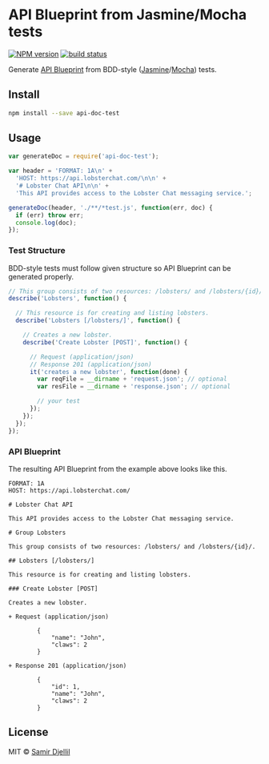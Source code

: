 # API Blueprint from Jasmine/Mocha tests

[![NPM version][npm-image]][npm-url]
[![build status][travis-image]][travis-url]

Generate [API Blueprint](http://apiblueprint.org) from BDD-style ([Jasmine](http://jasmine.github.io)/[Mocha](http://mochajs.org)) tests.

## Install

```bash
npm install --save api-doc-test
```

## Usage

```js
var generateDoc = require('api-doc-test');

var header = 'FORMAT: 1A\n' +
  'HOST: https://api.lobsterchat.com/\n\n' +
  '# Lobster Chat API\n\n' +
  'This API provides access to the Lobster Chat messaging service.';

generateDoc(header, './**/*test.js', function(err, doc) {
  if (err) throw err;
  console.log(doc);
});
```

### Test Structure

BDD-style tests must follow given structure so API Blueprint can be generated properly.

```js
// This group consists of two resources: /lobsters/ and /lobsters/{id}/.
describe('Lobsters', function() {

  // This resource is for creating and listing lobsters.
  describe('Lobsters [/lobsters/]', function() {

    // Creates a new lobster.
    describe('Create Lobster [POST]', function() {

      // Request (application/json)
      // Response 201 (application/json)
      it('creates a new lobster', function(done) {
        var reqFile = __dirname + 'request.json'; // optional
        var resFile = __dirname + 'response.json'; // optional

        // your test
      });
    });
  });
});
```

### API Blueprint

The resulting API Blueprint from the example above looks like this.

```apib
FORMAT: 1A
HOST: https://api.lobsterchat.com/

# Lobster Chat API

This API provides access to the Lobster Chat messaging service.

# Group Lobsters

This group consists of two resources: /lobsters/ and /lobsters/{id}/.

## Lobsters [/lobsters/]

This resource is for creating and listing lobsters.

### Create Lobster [POST]

Creates a new lobster.

+ Request (application/json)

        {
            "name": "John",
            "claws": 2
        }

+ Response 201 (application/json)

        {
            "id": 1,
            "name": "John",
            "claws": 2
        }
```

## License

MIT © [Samir Djellil](http://samirdjellil.com)

[npm-image]: https://img.shields.io/npm/v/api-doc-test.svg?style=flat-square
[npm-url]: https://npmjs.org/package/api-doc-test
[travis-image]: https://img.shields.io/travis/saamo/api-doc-test/master.svg?style=flat-square
[travis-url]: https://travis-ci.org/saamo/api-doc-test
